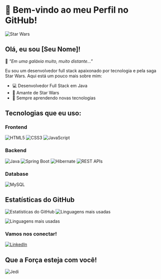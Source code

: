 # 🌌 Bem-vindo ao meu Perfil no GitHub!

![Star Wars](https://media.giphy.com/media/3o7btPCcdNniyf0ArS/giphy.gif)

## Olá, eu sou [Seu Nome]!

🌌 *"Em uma galáxia muito, muito distante..."*

Eu sou um desenvolvedor full stack apaixonado por tecnologia e pela saga Star Wars. Aqui está um pouco mais sobre mim:

- 💻 Desenvolvedor Full Stack em Java
- 🚀 Amante de Star Wars
- 🌟 Sempre aprendendo novas tecnologias

## Tecnologias que eu uso:

### Frontend
![HTML5](https://img.shields.io/badge/HTML5-black?style=flat-square&logo=html5)
![CSS3](https://img.shields.io/badge/CSS3-black?style=flat-square&logo=css3)
![JavaScript](https://img.shields.io/badge/JavaScript-black?style=flat-square&logo=javascript)

### Backend
![Java](https://img.shields.io/badge/Java-black?style=flat-square&logo=java)
![Spring Boot](https://img.shields.io/badge/Spring%20Boot-black?style=flat-square&logo=springboot)
![Hibernate](https://img.shields.io/badge/Hibernate-black?style=flat-square&logo=hibernate)
![REST APIs](https://img.shields.io/badge/REST%20APIs-black?style=flat-square&logo=rest)

### Database
![MySQL](https://img.shields.io/badge/MySQL-black?style=flat-square&logo=mysql)

## Estatísticas do GitHub
![Estatísticas do GitHub](https://github-readme-stats.vercel.app/api?username=Thiago-MIOCHELT-BR&show_icons=true&theme=dark)
![Linguagens mais usadas](https://github-readme-stats.vercel.app/api/top-langs/?username=seu-usuario&layout=compact&theme=dark)


![Linguagens mais usadas](https://github-readme-stats.vercel.app/api/top-langs/?username=seu-usuario&layout=compact&theme=dark)

### Vamos nos conectar!

[![LinkedIn](https://img.shields.io/badge/LinkedIn-black?style=flat-square&logo=linkedin)](https://www.linkedin.com/in/thiago-michel-ari%C3%A7a-pcd-7a8027163/)


## Que a Força esteja com você!

![Jedi](https://th.bing.com/th/id/R.01b2ecf2b9fb20ed40b761164207d3b4?rik=DVAhaky%2bMS0T%2fw&pid=ImgRaw&r=0)
